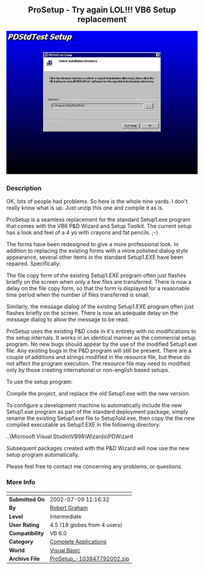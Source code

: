 ﻿<div align="center">

## ProSetup \- Try again LOL\!\!\!  VB6 Setup replacement

<img src="PIC2002791146201882.jpg">
</div>

### Description

OK, lots of people had problems. So here is the whole nine yards. I don't really know what is up. Just unzip this one and compile it as is.

ProSetup is a seamless replacement for the standard Setup1.exe program that comes with the VB6 P&D Wizard and Setup Toolkit. The current setup has a look and feel of a 4 yo with crayons and fat pencils. ;-)

The forms have been redesigned to give a more professional look. In addition to replacing the existing forms with a more polished dialog style appearance, several other items in the standard Setup1.EXE have been repaired. Specifically:

The file copy form of the existing Setup1.EXE program often just flashes briefly on the screen when only a few files are transferred. There is now a delay on the file copy form, so that the form is displayed for a reasonable time period when the number of files transferred is small.

Similarly, the message dialog of the existing Setup1.EXE program often just flashes briefly on the screen. There is now an adequate delay on the message dialog to allow the message to be read.

ProSetup uses the existing P&D code in it's entirety with no modifications to the setup internals. It works in an identical manner as the commercial setup program. No new bugs should appear by the use of the modified Setup1.exe file. Any existing bugs in the P&D program will still be present. There are a couple of additions and strings modified in the resource file, but these do not affect the program execution. The resource file may need to modified only by those creating international or non-english based setups.

To use the setup program:

Compile the project, and replace the old Setup1.exe with the new version.

To configure a development machine to automatically include the new Setup1.exe program as part of the standard deployment package, simply rename the existing Setup1.exe file to Setup1old.exe, then copy the the new compiled executable as Setup1.EXE in the following directory:

..\Microsoft Visual Studio\VB98\Wizards\PDWizard

Subsequent packages created with the P&D Wizard will now use the new setup program automatically.

Please feel free to contact me concerning any problems, or questions.
 
### More Info
 


<span>             |<span>
---                |---
**Submitted On**   |2002-07-09 11:16:32
**By**             |[Robert Graham](https://github.com/Planet-Source-Code/PSCIndex/blob/master/ByAuthor/robert-graham.md)
**Level**          |Intermediate
**User Rating**    |4.5 (18 globes from 4 users)
**Compatibility**  |VB 6\.0
**Category**       |[Complete Applications](https://github.com/Planet-Source-Code/PSCIndex/blob/master/ByCategory/complete-applications__1-27.md)
**World**          |[Visual Basic](https://github.com/Planet-Source-Code/PSCIndex/blob/master/ByWorld/visual-basic.md)
**Archive File**   |[ProSetup\_\-103947792002\.zip](https://github.com/Planet-Source-Code/robert-graham-prosetup-try-again-lol-vb6-setup-replacement__1-36735/archive/master.zip)








